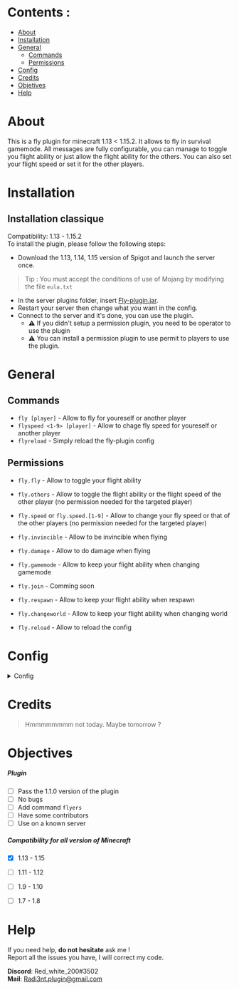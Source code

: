 # Contents :

- [About](#About)
- [Installation](#Installation)
- [General](#General)
  - [Commands](#Commands)
  - [Permissions](#Permissions)
- [Config](#Config)
- [Credits](#Credits)
- [Objetives](#Objectives)
- [Help](#Help)


# About

This is a fly plugin for minecraft 1.13 < 1.15.2. It allows to fly in survival gamemode.
All messages are fully configurable, you can manage to toggle you flight ability or just allow the flight ability for the others.
You can also set your flight speed or set it for the other players.

# Installation


## Installation classique

Compatibility: 1.13 - 1.15.2  
To install the plugin, please follow the following steps:

- Download the 1.13, 1.14, 1.15 version of Spigot and launch the server once.
> Tip : You must accept the conditions of use of Mojang by modifying the file `eula.txt`
- In the server plugins folder, insert [Fly-plugin.jar](https://github.com/Radi3nt/Fly-plugin/releases).
- Restart your server then change what you want in the config.
- Connect to the server and it's done, you can use the plugin.
  - ⚠️ If you didn't setup a permission plugin, you need to be operator to use the plugin
  - ⚠️ You can install a permission plugin to use permit to players to use the plugin.
  
  
# General

## Commands

  - `fly [player]` - Allow to fly for youreself or another player
  - `flyspeed <1-9> [player]` - Allow to chage fly speed for youreself or another player
  - `flyreload` - Simply reload the fly-plugin config
  
## Permissions

  - `fly.fly` - Allow to toggle your flight ability
  - `fly.others` - Allow to toggle the flight ability or the flight speed of the other player (no permission needed for the targeted player)
  - `fly.speed` or `fly.speed.[1-9]` - Allow to change your fly speed or that of the other players (no permission needed for the targeted player)
  - `fly.invincible` - Allow to be invincible when flying
  - `fly.damage` - Allow to do damage when flying
  
  - `fly.gamemode` - Allow to keep your flight ability when changing gamemode
  - `fly.join` - Comming soon
  - `fly.respawn` - Allow to keep your flight ability when respawn
  - `fly.changeworld` - Allow to keep your flight ability when changing world
  
  - `fly.reload` - Allow to reload the config
  
# Config

<details>
  <summary>Config</summary>
  
  ``` json
prefix: "Fly >"

# fly command
fly-youreself: "You toggled your fly" - message when tou toggle your own fly
fly-someone-player: "Toggled the fly" - message for the person who toggle the fly of another personn
fly-someone-target: "Toggled your fly" - message for the personn that his flight ability was toggled
fly-target-message: true - define if the target recive a message when someone toggle his flight ability
fly-player-name-reval: true - define if the name of the personn who toggled the flight ability of someone is revealed




# flight speed command
speed-player-message: "You set you flight speed to" - message when tou change your own fly speed
speed-someone-player: "You set the flight speed of" - message for the person who change the fly speed of another personn
speed-target-namereval: "set your flight speed to" - message for the personn that his flight speed was changed (with name reval)
speed-target: "Set your flight speed to" - message for the personn that his flight speed was changed (without name reval)
speed-target-message: true - define if the target recive a message when someone change his flight speed
speed-player-name-reval: true - define if the name of the personn who changed the flight speed of someone is revealed



invalid-player: "This player is invalid !"
no-args: "This command require an argument"
wrong-args: "Wrong argument. See the command usage"
no-permission: "You don't have the permission to use this command !"
reload-message: "Configuration reloaded"
  ```
  
</details>

# Credits

> Hmmmmmmmm not today. Maybe tomorrow ?

# Objectives

##### Plugin

- [ ] Pass the 1.1.0 version of the plugin
- [ ] No bugs
- [ ] Add command `flyers`
- [ ] Have some contributors
- [ ] Use on a known server

##### Compatibility for all version of Minecraft

  - [x] 1.13 - 1.15
  - [ ] 1.11 - 1.12
  - [ ] 1.9 - 1.10
  - [ ] 1.7 - 1.8


# Help

If you need help, **__do not hesitate__** ask me !  
Report all the issues you have, I will correct my code.

**Discord**: Red_white_200#3502  
**Mail**: Radi3nt.plugin@gmail.com
